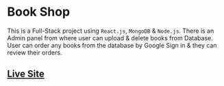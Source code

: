 # Book Shop

This is a Full-Stack project using `React.js`, `MongoDB` & `Node.js`. There is an Admin panel from where user can upload & delete books from Database. User can order any books from the database by Google Sign in & they can review their orders.

## [Live Site](https://book-shop-d5432.web.app/)